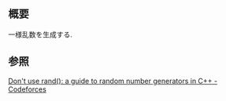 ## 概要
一様乱数を生成する.

## 参照
[Don't use rand(): a guide to random number generators in C++ - Codeforces](https://codeforces.com/blog/entry/61587)
